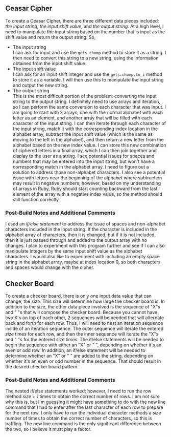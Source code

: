 ## Ceasar Cipher

To create a Ceasar Cipher, there are three different data pieces included:  *the input string*, *the input shift value*, and *the output string*. At a high level, I need to manipulate the input string based on the number that is input as the shift value and return the output string. So,  
* The input string  
I can ask for input and use the `gets.chomp` method to store it as a string. I then need to convert this string to a new string, using the information obtained from the input shift value.  
* The input shift value  
I can ask for an input shift integer and use the `gets.chomp.to_i` method to store it as a variable. I will then use this to manipulate the input string and output the new string.  
* The output string  
This is the most difficult portion of the problem: converting the input string to the output string. I definitely need to use arrays and iteration, so I can perform the same conversion to each character that was input. I am going to start with 2 arrays, one with the normal alphabet with each letter as an element, and another array that will be filled with each character of the input string. I can then iterate through each character of the input string, match it with the corresponding index location in the alphabet array, subtract the input shift value (which is the same as moving to the left in the alphabet), and then return a new letter from the alphabet based on the new index value. I can store this new combination of ciphered letters in a final array, which I can then join together and display to the user as a string. I see potential issues for spaces and numbers that may be entered into the input string, but won't have a corresponding match in the alphabet array. I need to figure out a solution to address those non-alphabet characters. I also see a potential issue with letters near the beginning of the alphabet where subtraction may result in negative numbers; however, based on my understanding of arrays in Ruby, Ruby should start counting backward from the last element of the array with a negative index value, so the method should still function correctly.  

### Post-Build Notes and Additional Comments
I used an *if/else statement* to address the issue of spaces and non-alphabet characters included in the input string. If the character is included in the alphabet array of characters, then it is changed, but if it is not included, then it is just passed through and added to the output array with no changes. I plan to experiment with this program further and see if I can also manipulate integers by the same input shift value as the alphabet characters. I would also like to experiment with including an empty space string in the alphabet array, maybe at index location 0, so both characters and spaces would change with the cipher.

## Checker Board  
To create a checker board, there is only one input data value that can change, the *size*. This size will determine how large the checker board is. In addition to the size, the other data piece involved is the sequence of "X"s and " "s that will compose the checker board. Because you cannot have two X's on top of each other, 2 sequences will be needed that will alternate back and forth for each row. Thus, I will need to nest an iteration sequence inside of an iteration sequence. The outer sequence will iterate the entered *size* times for each row, and then the inner sequence will iterate the "X"s and " "s for the entered *size* times. The if/else statements will be needed to begin the sequence with either an "X" or " ", depending on whether it's an even or odd row. In addition, an if/else statement will be needed to determine whether an "X" or " " are added to the string, depending on whether it's an even or odd number in the sequence. That should result in the desired checker board pattern.

### Post-Build Notes and Additional Comments
The nested if/else statements worked; however, I need to run the row method *size + 1* times to obtain the correct number of rows. I am not sure why this is, but I'm guessing it might have something to do with the new line command that I had to enter after the last character of each row to prepare for the next row. I only have to run the individual character methods a *size* number of times to obtain the correct number of characters, so this is baffling. The new line command is the only significant difference between the two, so I believe it must play a factor.

